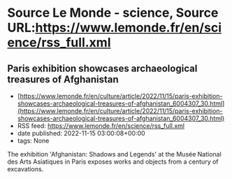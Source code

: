 # Source Le Monde - science, Source URL:https://www.lemonde.fr/en/science/rss_full.xml

## Paris exhibition showcases archaeological treasures of Afghanistan
 - [https://www.lemonde.fr/en/culture/article/2022/11/15/paris-exhibition-showcases-archaeological-treasures-of-afghanistan_6004307_30.html](https://www.lemonde.fr/en/culture/article/2022/11/15/paris-exhibition-showcases-archaeological-treasures-of-afghanistan_6004307_30.html)
 - RSS feed: https://www.lemonde.fr/en/science/rss_full.xml
 - date published: 2022-11-15 03:00:08+00:00
 - tags: None

The exhibition 'Afghanistan: Shadows and Legends' at the Musée National des Arts Asiatiques in Paris exposes works and objects from a century of excavations.
